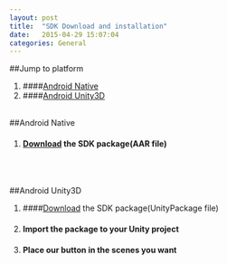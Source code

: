 ```yaml
---
layout: post
title:  "SDK Download and installation"
date:   2015-04-29 15:07:04
categories: General
---
```

##Jump to platform
1. ####[Android Native](#android-native)
2. ####[Android Unity3D](#android-unity3d)
<br><br>

##Android Native
1. #### [Download](/sdk/bavel_android_sdk_v01.aar.zip) the SDK package(AAR file)

<br><br>

##Android Unity3D
1. ####[Download](/sdk/bavel_unity_sdk_v01.unitypackage.zip) the SDK package(UnityPackage file)
2. #### Import the package to your Unity project
3. #### Place our button in the scenes you want
